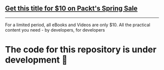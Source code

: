 ## [Get this title for $10 on Packt's Spring Sale](https://www.packt.com/B09688?utm_source=github&utm_medium=packt-github-repo&utm_campaign=spring_10_dollar_2022)
-----
For a limited period, all eBooks and Videos are only $10. All the practical content you need \- by developers, for developers

# The code for this repository is under development :construction_worker:
